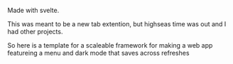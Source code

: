 Made with svelte.

This was meant to be a new tab extention, but highseas time was out and I had other projects.

So here is a template for a scaleable framework for making a web app featureing a menu and dark mode that saves across refreshes